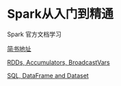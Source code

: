 # Spark从入门到精通

Spark 官方文档学习


[简书地址](https://www.jianshu.com/nb/34127975)

[RDDs, Accumulators, BroadcastVars](https://www.jianshu.com/p/2dfb935ffbd7)

[SQL, DataFrame and Dataset](https://www.jianshu.com/p/d689014ac0a8)

